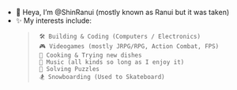 - 👋 Heya, I’m @ShinRanui (mostly known as Ranui but it was taken)
- ✨ My interests include:
  >      🛠 Building & Coding (Computers / Electronics)
  >      🎮 Videogames (mostly JRPG/RPG, Action Combat, FPS)
  >      🍳 Cooking & Trying new dishes
  >      🎵 Music (all kinds so long as I enjoy it)
  >      🧩 Solving Puzzles
  >      🏂 Snowboarding (Used to Skateboard)      


<!---
ShinRanui/ShinRanui is a ✨ special ✨ repository because its `README.md` (this file) appears on your GitHub profile.
You can click the Preview link to take a look at your changes.
- 📖 I’m currently learning Avalonia_UI
- 📫 How to reach me: Ranuicodes@gmail.com
- ⚡ Fun fact: ??? ...
--->
